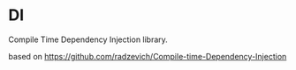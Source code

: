# DI
Compile Time Dependency Injection library. 

based on https://github.com/radzevich/Compile-time-Dependency-Injection 